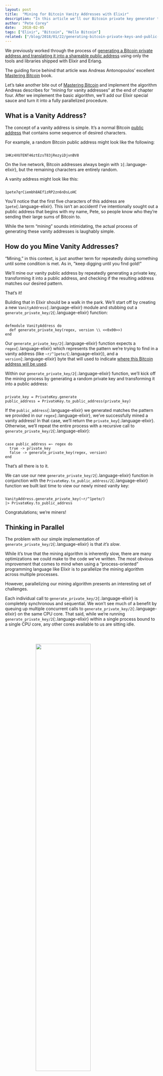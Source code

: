 ```yaml
---
layout: post
title:  "Mining for Bitcoin Vanity Addresses with Elixir"
description: "In this article we'll our Bitcoin private key generator to mine for vanity addresses. Once we've built our naive solution, we'll add a drop of Elixir and parallelize the implementation."
author: "Pete Corey"
date:   2018-02-05
tags: ["Elixir", "Bitcoin", "Hello Bitcoin"]
related: ["/blog/2018/01/22/generating-bitcoin-private-keys-and-public-addresses-with-elixir/"]
---
```


We previously worked through the process of [generating a Bitcoin private address and translating it into a shareable public address](http://www.petecorey.com/blog/2018/01/22/generating-bitcoin-private-keys-and-public-addresses-with-elixir/) using only the tools and libraries shipped with Elixir and Erlang.

The guiding force behind that article was Andreas Antonopoulos’ excellent [Mastering Bitcoin](http://amzn.to/2Eqcvi9) book.

Let’s take another bite out of [Mastering Bitcoin](http://amzn.to/2Eqcvi9) and implement the algorithm Andreas describes for “mining for vanity addresses” at the end of chapter four. After we implement the basic algorithm, we’ll add our Elixir special sauce and turn it into a fully parallelized procedure.

## What is a Vanity Address?

The concept of a vanity address is simple. It’s a normal Bitcoin [public address](http://www.petecorey.com/blog/2018/01/22/generating-bitcoin-private-keys-and-public-addresses-with-elixir/#what-are-private-keys-and-public-addresses) that contains some sequence of desired characters.

For example, a random Bitcoin public address might look like the following:

<pre class='language-elixir'><code class='language-elixir'>
1HKz4XU7ENT46ztEzsT83jRezyiDjvnBV8
</code></pre>

On the live network, Bitcoin addresses always begin with `1`{:.language-elixir}, but the remaining characters are entirely random.

A vanity address might look like this:

<pre class='language-elixir'><code class='language-elixir'>
1pete7qrCiembh8AEf1zRP2zn6nDsLoHC
</code></pre>

You’ll notice that the first five characters of this address are `1pete`{:.language-elixir}. This isn’t an accident! I’ve intentionally sought out a public address that begins with my name, Pete, so people know who they’re sending their large sums of Bitcoin to.

While the term “mining” sounds intimidating, the actual process of generating these vanity addresses is laughably simple.

## How do you Mine Vanity Addresses?

“Mining,” in this context, is just another term for repeatedly doing something until some condition is met. As in, "keep digging until you find gold!"

We’ll mine our vanity public address by repeatedly generating a private key, transforming it into a public address, and checking if the resulting address matches our desired pattern.

That’s it!

Building that in Elixir should be a walk in the park. We’ll start off by creating a new `VanityAddress`{:.language-elixir} module and stubbing out a `generate_private_key/2`{:.language-elixir} function:

<pre class='language-elixir'><code class='language-elixir'>
defmodule VanityAddress do
  def generate_private_key(regex, version \\ <<0x00>>)
end
</code></pre>

Our `generate_private_key/2`{:.language-elixir} function expects a `regex`{:.language-elixir} which represents the pattern we’re trying to find in a vanity address (like `~r/^1pete/`{:.language-elixir}), and a `version`{:.language-elixir} byte that will used to indicate [where this Bitcoin address will be used](https://en.bitcoin.it/wiki/List_of_address_prefixes).

Within our `generate_private_key/2`{:.language-elixir} function, we’ll kick off the mining process by generating a random private key and transforming it into a public address:

<pre class='language-elixir'><code class='language-elixir'>
private_key = PrivateKey.generate
public_address = PrivateKey.to_public_address(private_key)
</code></pre>

If the `public_address`{:.language-elixir} we generated matches the pattern we provided in our `regex`{:.language-elixir}, we’ve successfully mined a vanity address! In that case, we’ll return the `private_key`{:.language-elixir}. Otherwise, we’ll repeat the entire process with a recursive call to `generate_private_key/2`{:.language-elixir}:

<pre class='language-elixir'><code class='language-elixir'>
case public_address =~ regex do
  true -> private_key
  false -> generate_private_key(regex, version)
end
</code></pre>

That’s all there is to it.

We can use our new `generate_private_key/2`{:.language-elixir} function in conjunction with the `PrivateKey.to_public_address/2`{:.language-elixir} function we built last time to view our newly mined vanity key:

<pre class='language-elixir'><code class='language-elixir'>
VanityAddress.generate_private_key(~r/^1pete/)
|> PrivateKey.to_public_address
</code></pre>

Congratulations; we’re miners!

## Thinking in Parallel

The problem with our simple implementation of `generate_private_key/2`{:.language-elixir} is that _it’s slow_.

While it’s true that the mining algorithm is inherently slow, there are many optimizations we could make to the code we’ve written. The most obvious improvement that comes to mind when using a “process-oriented” programming language like Elixir is to parallelize the mining algorithm across multiple processes.

However, parallelizing our mining algorithm presents an interesting set of challenges.

Each individual call to `generate_private_key/2`{:.language-elixir} is completely synchronous and sequential. We won’t see much of a benefit by queuing up multiple concurrent calls to `generate_private_key/2`{:.language-elixir} on the same CPU core. That said, while we’re running `generate_private_key/2`{:.language-elixir} within a single process bound to a single CPU core, any other cores available to us are sitting idle.

<div style="width: 100%; margin: 4em 0;">
  <img src="https://s3-us-west-1.amazonaws.com/www.east5th.co/img/mining-for-bitcoin-vanity-addresses-with-elixir/sequential.png" style="display: block; margin:1em auto; width: 60%;"/>
</div>

Ideally, we could simultaneously run as many instances of our `generate_private_key/2`{:.language-elixir} execution as we have cores. The moment any of our parallel executions find a matching key, it would be returned to the caller.

## Creating a Stream of Parallel Tasks

Elixir’s little known (to me) [`Task.async_stream/3`{:.language-elixir} function](https://hexdocs.pm/elixir/Task.html#async_stream/3) is the tool we need to implement this functionality.

`Task.async_stream/3`{:.language-elixir} expects an enumerable as its first argument and a function to be applied concurrently to each element in the enumerable. Each element in the enumerable will have the provided function applied to it _in a new process._

If we squint our eyes a little, we can see that this gives us what we need. The “enumerable” we pass into `Task.async_stream/3`{:.language-elixir} will really be an infinite stream of zero-argument anonymous functions. Each of those anonymous functions simply calls `generate_private_key/2`{:.language-elixir}.

We’ll use `Stream.cycle/2`{:.language-elixir} to create an infinite stream of these functions:

<pre class='language-elixir'><code class='language-elixir'>
[fn -> generate_private_key(regex, version) end]
|> Stream.cycle
</code></pre>

The function that we want to run in parallel simply executes each of those passed in anonymous functions, one at a time, each in its own process:

<pre class='language-elixir'><code class='language-elixir'>
|> Task.async_stream(fn f -> f.() end)
</code></pre>

This is where our parallelization happens. Each call to `generate_private_key/2`{:.language-elixir} is happening in a new process, and Elixir’s scheduler will spread each new process out over the available cores in the system.

<div style="width: 100%; margin: 4em 0;">
  <img src="https://s3-us-west-1.amazonaws.com/www.east5th.co/img/mining-for-bitcoin-vanity-addresses-with-elixir/parallel.png" style="display: block; margin:1em auto; width: 60%;"/>
</div>

By default, `Task.async_stream/3`{:.language-elixir} will run up to `System.schedulers_online/0`{:.language-elixir} parallel instances of our `generate_private_key/2`{:.language-elixir} execution, and `System.schedulers_online/0`{:.language-elixir} defaults to [the number of available CPU cores in the system](https://stackoverflow.com/a/38701174/96048). This means we’ll always have one instance of `generate_private_key/2`{:.language-elixir} running on each of our cores.

Perfect!

## Filtering Our Stream

`Task.async_stream/3`{:.language-elixir} returns a stream that produces either an `{:ok, value}`{:.language-elixir} tuple on success, or an `{:exit, reason}`{:.language-elixir} tuple on failure. We don’t anticipate or care about failures in this situation, so we’ll `nil`{:.language-elixir} them out with `Stream.map/2`{:.language-elixir}:

<pre class='language-elixir'><code class='language-elixir'>
|> Stream.map(fn
  {:ok, thing} -> thing
  _ -> nil
end)
</code></pre>

Now we can use `Stream.reject/2`{:.language-elixir} to filter out any `nil`{:.language-elixir} values from our mapped stream:

<pre class='language-elixir'><code class='language-elixir'>
|> Stream.reject(&(&1 == nil))
</code></pre>

Let's wrap what we've done in a function called `stream_private_keys/2`{:.language-elixir} that accepts a `regex`{:.language-elixir} and a `version`{:.language-elixir}:

<pre class='language-elixir'><code class='language-elixir'>
def stream_private_keys(regex, version \\ <<0x00>>) do
  [fn -> generate_private_key(regex, version) end]
  |> Stream.cycle
  |> Task.async_stream(fn f -> f.() end)
  |> Stream.map(fn
    {:ok, thing} -> thing
    _ -> nil
  end)
  |> Stream.reject(&(&1 == nil))
end
</code></pre>

What we’re left with is a stream that will produce any number of valid Bitcoin vanity addresses for a given `regex`{:.language-elixir} and `version`{:.language-elixir}, using all of the available CPU cores on our system.

<div style="width: 100%; margin: 4em 0;">
  <img src="https://s3-us-west-1.amazonaws.com/www.east5th.co/img/mining-for-bitcoin-vanity-addresses-with-elixir/stream.png" style="display: block; margin:1em auto; width: 60%;"/>
</div>

## Putting Our Stream to Use

Our stream [doesn’t actually do anything](https://hexdocs.pm/elixir/Stream.html#content) until we try to pull values out of it using a function from the [`Enum`{:.language-elixir} module](https://hexdocs.pm/elixir/Enum.html#content). Let’s use `Enum.take/2`{:.language-elixir} to pull out three vanity Bitcoin addresses that match our desired pattern (`123`{:.language-elixir}):

<pre class='language-elixir'><code class='language-elixir'>
VanityAddress.stream_private_keys(~r/^123/)
|> Enum.take(3)
|> Enum.map(&PrivateKey.to_public_address/1)
</code></pre>

<pre class='language-elixir'><code class='language-elixir'>
["123avbA76Zk98jik3ymTHkjbjKKftAhJiZ",
 "123aGknGk5F2NPkB6e4e6pehVGL7gBR8az",
 "123hzDB1CxcyDwusfsb8Pfh3Ti2i4NQLGR"]
</code></pre>

If we take a look at our CPU usage while our mining pipeline is chugging away, we’ll see that all of the CPUs on our machine are being fully utilized.

Success!

## Final Thoughts

Spoiler alert: the process of mining for Bitcoin is nearly identical to mining for vanity addresses. Instead of hashing private keys and looking for a random leading string like `1pete`{:.language-elixir}, Bitcoin miners hash transaction data, looking for hashes that begin with some number of leading zeros corresponding to [the current block difficulty](https://en.bitcoin.it/wiki/Difficulty).

There’s a huge amount of pomp and circumstance around the term “mining”, but at its core, it’s an incredibly simple and approachable idea.

Be sure to check out [the `VanityAddress`{:.language-elixir} module](https://github.com/pcorey/hello_bitcoin/blob/master/lib/vanity_address.ex) in [my `hello_bitcoin`{:.language-elixir} project](https://github.com/pcorey/hello_bitcoin) on Github, and if this kind of thing is at all interesting to you, I highly recommend you pick up a copy of Andreas Antonopoulos’ [Mastering Bitcoin](http://amzn.to/2Eqcvi9).

